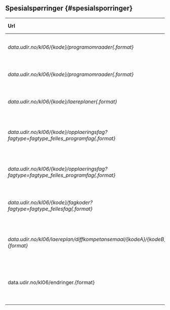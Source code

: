 ## Spesialspørringer {#spesialsporringer}

| **Url** | **Beskrivelse** | **Støttede formater** | **Eksempel** |
| :--- | :--- | :--- | :--- |
| _data.udir.no/kl06/{kode}/programomraader{.format}_ | Henter ut alle programområder for et fag | XML \(.xml\), JSON \(.json\) | [http://data.udir.no/kl06/AMB2002/programomraader.json](http://data.udir.no/kl06/AMB2002/programomraader.json) |
| _data.udir.no/kl06/{kode}/programomraader{.format}_ | Henter ut alle programområder for et opplæringsfag | XML \(.xml\), JSON \(.json\) | [http://data.udir.no/kl06/AMB2Z02/programomraader.json](http://data.udir.no/kl06/AMB2Z02/programomraader.json) |
| _data.udir.no/kl06/{kode}/laereplaner{.format}_ | Henter ut alle læreplaner for et programområde | XML \(.xml\), JSON \(.json\) | [http://data.udir.no/kl06/DHTRB3----/laereplaner.json](http://data.udir.no/kl06/DHTRB3----/laereplaner.json) |
| _data.udir.no/kl06/{kode}/opplaeringsfag?fagtype=fagtype\_felles\_programfag{.format}_ | Hent alle opplæringsfag for prograomområde med presisering av fagtype | XML \(.xml\), JSON \(.json\) | [http://data.udir.no/kl06/DHTRB3----/opplaeringsfag?fagype=fagtype\_felles\_programfag&format=json](http://data.udir.no/kl06/DHTRB3----/opplaeringsfag?fagype=fagtype_felles_programfag&format=json) |
| _data.udir.no/kl06/{kode}/opplaeringsfag? fagtype=fagtype\_felles\_programfag{.format}_ | Hent alle opplæringsfag for fag med presisering av fagtype | XML \(.xml\), JSON \(.json\) | [http://data.udir.no/kl06/AMB2002/opplaeringsfag?fagtype=fagtype\_felles\_programfag&format=json](http://data.udir.no/kl06/AMB2002/opplaeringsfag?fagtype=fagtype_felles_programfag&format=json) |
| _data.udir.no/kl06/{kode}/fagkoder? fagtype=fagtype\_fellesfag{.format}_ | Hent alle fagkoder for programområde med presisering av fagtype | XML \(.xml\), JSON \(.json\) | [http://data.udir.no/kl06/BABAT1----/fagkoder?fagtype=fagtype\_fellesfag&format=json](http://data.udir.no/kl06/BABAT1----/fagkoder?fagtype=fagtype_fellesfag&format=json) |
| _data.udir.no/kl06/laereplan/diffkompetansemaal/{kodeA}/{kodeB}.{format}_ | Hent forskjeller i kompetansemål og felles kompetansemål for læreplan A og B | XML \(.xml\), JSON \(.json\) | [http://data.udir.no/kl06/laereplan/diffkompetansemaal/MAT1-03/MAT1-04.json](http://data.udir.no/kl06/laereplan/diffkompetansemaal/MAT1-03/MAT1-04.json) |
| data.udir.no/kl06/endringer.{format} | Hent liste over siste publiserte endringer | XML \(.xml\), JSON \(.json\),   HTML \(.html\) | [http://data.udir.no/kl06/endringer.json](http://data.udir.no/kl06/endringer) |
|  |  |  |  |



